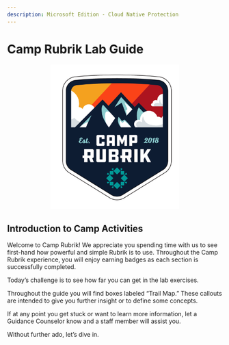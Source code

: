 ```yaml
---
description: Microsoft Edition - Cloud Native Protection
---
```


# Camp Rubrik Lab Guide

<p align="center">
<img src="images/image1.png" width="300">
</p>

## Introduction to Camp Activities

Welcome to Camp Rubrik! We appreciate you spending time with us to see first-hand how powerful and simple Rubrik is to use. Throughout the Camp Rubrik experience, you will enjoy earning badges as each section is successfully completed.

Today’s challenge is to see how far you can get in the lab exercises.

Throughout the guide you will find boxes labeled “Trail Map.” These callouts are intended to give you further insight or to define some concepts.

If at any point you get stuck or want to learn more information, let a Guidance Counselor know and a staff member will assist you.

Without further ado, let’s dive in.

